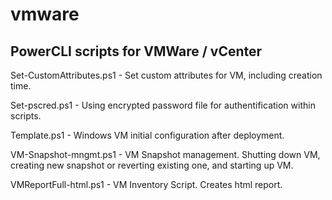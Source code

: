 # vmware
PowerCLI scripts for VMWare / vCenter
--------------------------------------

Set-CustomAttributes.ps1  - Set custom attributes for VM, including creation time.

Set-pscred.ps1   - Using encrypted password file for authentification within scripts.

Template.ps1   -  Windows VM initial configuration after deployment.

VM-Snapshot-mngmt.ps1  - VM Snapshot management. Shutting down VM, creating new snapshot or reverting existing one, and starting up VM.

VMReportFull-html.ps1  - VM Inventory Script. Creates html report.


